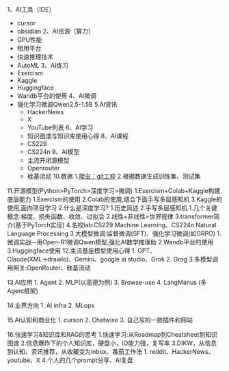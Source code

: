 1、AI工具（IDE）
- cursor
- obsidian
2、AI资源（算力）
- GPU性能
- 租用平台
- 快速推理技术
- AutoML
3、AI练习
- Exercism
- Kaggle
- Huggingface
- Wandb平台的使用
4、AI微调
- 强化学习微调Qwen2.5-1.5B
5.AI资讯
	- HackerNews
	- X
	- YouTube列表
6、AI学习
	- 知识图谱与知识库使用心得
8、AI课程
	- CS229
	- CS224n
9、AI模型
	- 主流开闭源模型
	- Openrouter
	- 硅基流动
10.数据
	1.[爬虫：git工程](https://github.com/NanmiCoder/MediaCrawler)
	2.根据数据生成训练集、测试集

11.开源模型(Python>PyTorch>深度学习>微调)
	1.Exercism+Colab+Kaggle构建底层能力
		1.Exercism的使用
		2.Colab的使用,结合下面手写多层感知机
		3.Kaggle的使用,面向项目学习
	2.什么是深度学习?
		1.历史简述
		2.手写多层感知机
			1.几个关键概念:梯度、损失函数、收敛、过拟合
			2.线性+非线性=世界规律
		3.transformer简介(基于PyTorch实现)
		4.名校lab:CS229 Machine Learning、CS224n Natural Language Processing
	3.大模型微调:监督微调(SFT)、强化学习微调(如GRPO)
		1.微调实战--用Open-R1微调Qwen模型,强化AI数学推理助
		2.Wandb平台的使用
		3.Huggingface使用
12.主流基座模型使用心得
	1. GPT、Claude(XML→drawlo)、Gemini、google ai studio、Grok
	2. Grog
	3.多模型调用网关:OpenRouter、硅基流动

13.Al应用
	1. Agent
	2. MLP(以高德为例)
	3. Browse-use
	4. LangManus (多Agent框架)

14.业界方向
	1. Al infra
	2. MLops

15.Al认知和商业化
	1. curson
	2. Chatwise
	3. 自己写的一款插件和网站

16.快速学习&知识库和RAG的思考
	1.快速学习:从Roadmap到Cheatsheet到知识图谱
	2.信息爆炸下的个人知识库，硬盘小，IO能力强，复写率
	3.DIKW，从信息到认知、资讯推荐，从收藏变为inbox、番茄工作法
		1. reddit、HackerNews、youtube、X
	4.个人的几个prompt分享、Al复盘